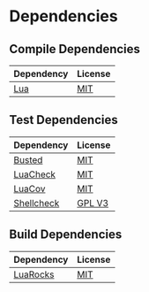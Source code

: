 <!-- @formatter:off -->
# Dependencies

## Compile Dependencies

| Dependency                                            | License                         |
| ----------------------------------------------------- | ------------------------------- |
| [Lua][lua]                                            | [MIT][mit]                      |

## Test Dependencies

| Dependency               | License        |
|--------------------------|----------------|
| [Busted][busted]         | [MIT][mit]     |
| [LuaCheck][luacheck]     | [MIT][mit]     |
| [LuaCov][luacov]         | [MIT][mit]     |
| [Shellcheck][shellcheck] | [GPL V3][gpl3] |

## Build Dependencies

| Dependency                                            | License                         |
| ----------------------------------------------------- | ------------------------------- |
| [LuaRocks][luarocks]                                  | [MIT][mit]                      |

[busted]: http://olivinelabs.com/busted/
[lua]: https://www.lua.org/
[luacheck]: https://github.com/mpeterv/luacheck
[luacov]: https://keplerproject.github.io/luacov/
[luarocks]: https://luarocks.org/
[luaunit]: https://github.com/bluebird75/luaunit
[shellcheck]: https://www.shellcheck.net/

[gpl3]: https://www.gnu.org/licenses/gpl-3.0.en.html
[mit]: https://mit-license.org/
